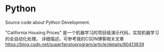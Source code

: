 # Python
Source code about Python Development. 


"California Housing Prices" 
是一个机器学习的项目级演示代码，实现机器学习的全自动化处理。 详细描述，可参考我的CSDN博客相关文章
https://blog.csdn.net/superfanstoprogram/article/details/80413639

